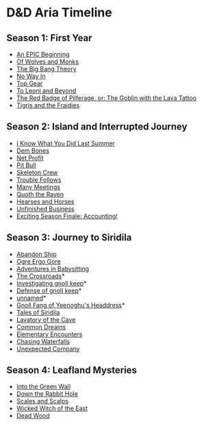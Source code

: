 # D&D Aria Timeline

## Season 1: First Year

- [An EPIC Beginning](timeline/session01.html)
- [Of Wolves and Monks](timeline/session02.html)
- [The Big Bang Theory](timeline/session03.html)
- [No Way In](timeline/session04.html)
- [Top Gear](timeline/session05.html)
- [To Leoni and Beyond](timeline/session06.html)
- [The Red Badge of Pilferage, or: The Goblin with the Lava Tattoo](timeline/session07.html)
- [Tigris and the Fraidies](timeline/session08.html)

## Season 2: Island and Interrupted Journey

- [I Know What You Did Last Summer](timeline/session09.html)
- [Dem Bones](timeline/session10.html)
- [Net Profit](timeline/session11.html)
- [Pit Bull](timeline/session12.html)
- [Skeleton Crew](timeline/session13.html)
- [Trouble Follows](timeline/session14.html)
- [Many Meetings](timeline/session15.html)
- [Quoth the Raven](timeline/session16.html)
- [Hearses and Horses](timeline/session17.html)
- [Unfinished Business](timeline/session18.html)
- [Exciting Season Finale: Accounting!](timeline/session19.html)

## Season 3: Journey to Siridila

- [Abandon Ship](timeline/session20.html)
- [Ogre Ergo Gore](timeline/session21.html)
- [Adventures in Babysitting](timeline/session22.html)
- [The Crossroads](timeline/session23.html)*
- [Investigating gnoll keep](timeline/session24.html)*
- [Defense of gnoll keep](timeline/session25.html)*
- [unnamed](timeline/session26.html)*
- [Gnoll Fang of Yeenoghu's Headdress](timeline/session27.html)*
- [Tales of Siridila](timeline/session28.html)
- [Lavatory of the Cave](timeline/session29.html)
- [Common Dreams](timeline/session30.html)
- [Elementary Encounters](timeline/session31.html)
- [Chasing Waterfalls](timeline/session32.html)
- [Unexpected Company](timeline/session33.html)

## Season 4: Leafland Mysteries

- [Into the Green Wall](timeline/session34.html)
- [Down the Rabbit Hole](timeline/session35.html)
- [Scales and Scalps](timeline/session36.html)
- [Wicked Witch of the East](timeline/session37.html)
- [Dead Wood](timeline/session38.html)


